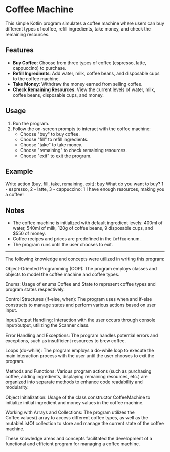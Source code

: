 # Coffee Machine

This simple Kotlin program simulates a coffee machine where users can buy different types of coffee, refill ingredients, take money, and check the remaining resources.

## Features

- **Buy Coffee**: Choose from three types of coffee (espresso, latte, cappuccino) to purchase.
- **Refill Ingredients**: Add water, milk, coffee beans, and disposable cups to the coffee machine.
- **Take Money**: Withdraw the money earned from selling coffee.
- **Check Remaining Resources**: View the current levels of water, milk, coffee beans, disposable cups, and money.

## Usage

1. Run the program.
2. Follow the on-screen prompts to interact with the coffee machine:
   - Choose "buy" to buy coffee.
   - Choose "fill" to refill ingredients.
   - Choose "take" to take money.
   - Choose "remaining" to check remaining resources.
   - Choose "exit" to exit the program.

## Example

Write action (buy, fill, take, remaining, exit):
buy
What do you want to buy? 1 - espresso, 2 - latte, 3 - cappuccino:
1
I have enough resources, making you a coffee!

## Notes

- The coffee machine is initialized with default ingredient levels: 400ml of water, 540ml of milk, 120g of coffee beans, 9 disposable cups, and $550 of money.
- Coffee recipes and prices are predefined in the `Coffee` enum.
- The program runs until the user chooses to exit.
-----------------------------------------------------------------------------------

The following knowledge and concepts were utilized in writing this program:

Object-Oriented Programming (OOP): The program employs classes and objects to model the coffee machine and coffee types.

Enums: Usage of enums Coffee and State to represent coffee types and program states respectively.

Control Structures (if-else, when): The program uses when and if-else constructs to manage states and perform various actions based on user input.

Input/Output Handling: Interaction with the user occurs through console input/output, utilizing the Scanner class.

Error Handling and Exceptions: The program handles potential errors and exceptions, such as insufficient resources to brew coffee.

Loops (do-while): The program employs a do-while loop to execute the main interaction process with the user until the user chooses to exit the program.

Methods and Functions: Various program actions (such as purchasing coffee, adding ingredients, displaying remaining resources, etc.) are organized into separate methods to enhance code readability and modularity.

Object Initialization: Usage of the class constructor CoffeeMachine to initialize initial ingredient and money values in the coffee machine.

Working with Arrays and Collections: The program utilizes the Coffee.values() array to access different coffee types, as well as the mutableListOf collection to store and manage the current state of the coffee machine.

These knowledge areas and concepts facilitated the development of a functional and efficient program for managing a coffee machine.
